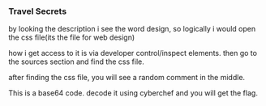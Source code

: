 ### Travel Secrets

by looking the description i see the word design, so logically i would open the css file(its the file for web design)



how i get access to it is via developer control/inspect elements. then go to the sources section and find the css file.

after finding the css file, you will see a random comment in the middle.

This is a base64 code. decode it using cyberchef and you will get the flag.


